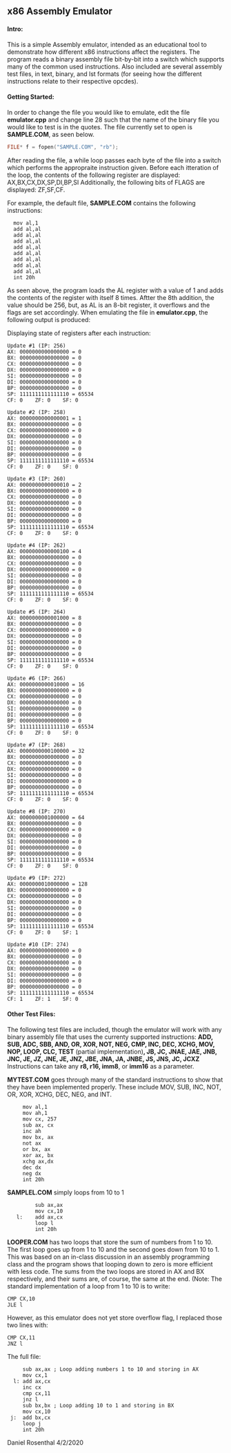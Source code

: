 ## x86 Assembly Emulator

#### Intro:
This is a simple Assembly emulator, intended as an educational tool to demonstrate how different x86 instructions affect the registers. The program reads a binary assembly file bit-by-bit into a switch which supports many of the common used instructions. Also included are several assembly test files, in text, binary, and lst formats (for seeing how the different instructions relate to their respective opcdes).
#### Getting Started:

In order to change the file you would like to emulate, edit the file __emulator.cpp__ and change line 28 such that the name of the binary file you would like to test is in the quotes. The file currently set to open is __SAMPLE.COM__, as seen below.

```C++
FILE* f = fopen("SAMPLE.COM", "rb");
```
After reading the file, a while loop passes each byte of the file into a switch which performs the appropraite instruction given. 
Before each itteration of the loop, the contents of the following register are displayed:
AX,BX,CX,DX,SP,DI,BP,SI
Additionally, the following bits of FLAGS are displayed:
ZF,SF,CF.
 
For example, the default file, __SAMPLE.COM__ contains the following instructions:
```Assembly
  mov al,1
  add al,al
  add al,al
  add al,al
  add al,al
  add al,al
  add al,al
  add al,al
  add al,al
  int 20h
 ```
 As seen above, the program loads the AL register with a value of 1 and adds the contents of the register with itself 8 times. Aftter the 8th addition, the value should be 256, but, as AL is an 8-bit register, it overflows and the flags are set accordingly. When emulating the file in __emulator.cpp__, the following output is produced:
 
 Displaying state of registers after each instruction:
```
Update #1 (IP: 256)
AX: 0000000000000000 = 0
BX: 0000000000000000 = 0
CX: 0000000000000000 = 0
DX: 0000000000000000 = 0
SI: 0000000000000000 = 0
DI: 0000000000000000 = 0
BP: 0000000000000000 = 0
SP: 1111111111111110 = 65534
CF: 0    ZF: 0    SF: 0

Update #2 (IP: 258)
AX: 0000000000000001 = 1
BX: 0000000000000000 = 0
CX: 0000000000000000 = 0
DX: 0000000000000000 = 0
SI: 0000000000000000 = 0
DI: 0000000000000000 = 0
BP: 0000000000000000 = 0
SP: 1111111111111110 = 65534
CF: 0    ZF: 0    SF: 0

Update #3 (IP: 260)
AX: 0000000000000010 = 2
BX: 0000000000000000 = 0
CX: 0000000000000000 = 0
DX: 0000000000000000 = 0
SI: 0000000000000000 = 0    
DI: 0000000000000000 = 0    
BP: 0000000000000000 = 0    
SP: 1111111111111110 = 65534
CF: 0    ZF: 0    SF: 0     

Update #4 (IP: 262)
AX: 0000000000000100 = 4    
BX: 0000000000000000 = 0    
CX: 0000000000000000 = 0    
DX: 0000000000000000 = 0    
SI: 0000000000000000 = 0
DI: 0000000000000000 = 0
BP: 0000000000000000 = 0
SP: 1111111111111110 = 65534
CF: 0    ZF: 0    SF: 0

Update #5 (IP: 264)
AX: 0000000000001000 = 8
BX: 0000000000000000 = 0
CX: 0000000000000000 = 0
DX: 0000000000000000 = 0
SI: 0000000000000000 = 0
DI: 0000000000000000 = 0
BP: 0000000000000000 = 0
SP: 1111111111111110 = 65534
CF: 0    ZF: 0    SF: 0

Update #6 (IP: 266)
AX: 0000000000010000 = 16
BX: 0000000000000000 = 0
CX: 0000000000000000 = 0
DX: 0000000000000000 = 0
SI: 0000000000000000 = 0
DI: 0000000000000000 = 0
BP: 0000000000000000 = 0
SP: 1111111111111110 = 65534
CF: 0    ZF: 0    SF: 0

Update #7 (IP: 268)
AX: 0000000000100000 = 32
BX: 0000000000000000 = 0
CX: 0000000000000000 = 0
DX: 0000000000000000 = 0
SI: 0000000000000000 = 0
DI: 0000000000000000 = 0
BP: 0000000000000000 = 0
SP: 1111111111111110 = 65534
CF: 0    ZF: 0    SF: 0

Update #8 (IP: 270)
AX: 0000000001000000 = 64
BX: 0000000000000000 = 0
CX: 0000000000000000 = 0
DX: 0000000000000000 = 0
SI: 0000000000000000 = 0
DI: 0000000000000000 = 0
BP: 0000000000000000 = 0
SP: 1111111111111110 = 65534
CF: 0    ZF: 0    SF: 0

Update #9 (IP: 272)
AX: 0000000010000000 = 128
BX: 0000000000000000 = 0
CX: 0000000000000000 = 0
DX: 0000000000000000 = 0
SI: 0000000000000000 = 0
DI: 0000000000000000 = 0
BP: 0000000000000000 = 0
SP: 1111111111111110 = 65534
CF: 0    ZF: 0    SF: 1

Update #10 (IP: 274)
AX: 0000000000000000 = 0
BX: 0000000000000000 = 0
CX: 0000000000000000 = 0
DX: 0000000000000000 = 0
SI: 0000000000000000 = 0
DI: 0000000000000000 = 0
BP: 0000000000000000 = 0
SP: 1111111111111110 = 65534
CF: 1    ZF: 1    SF: 0
``` 
 
 #### Other Test Files:
 The following test files are included, though the emulator will work with any binary assembly file that uses the currenty supported instructions:
__ADD, SUB, ADC, SBB, AND, OR, XOR, NOT, NEG, CMP, INC, DEC, XCHG, MOV, NOP, LOOP, CLC, TEST__ (partial implementation)__, JB, JC, JNAE, JAE, JNB, JNC, JE, JZ, JNE, JE, JNZ, JBE, JNA, JA, JNBE, JS, JNS, JC, JCXZ__
Instructions can take any __r8, r16, imm8__, or __imm16__ as a parameter.
 
__MYTEST.COM__ goes through many of the standard instructions to show that they have been implemented properly.
These include MOV, SUB, INC, NOT, OR, XOR, XCHG, DEC, NEG, and INT.
```Assembly
     mov al,1
     mov ah,1
     mov cx, 257
     sub ax, cx
     inc ah
     mov bx, ax
     not ax
     or bx, ax
     xor ax, bx
     xchg ax,dx
     dec dx
     neg dx
     int 20h
```

__SAMPLEL.COM__ simply loops from 10 to 1
```Assembly
         sub ax,ax
         mov cx,10
   l:    add ax,cx
         loop l
         int 20h
```

__LOOPER.COM__ has two loops that store the sum of numbers from 1 to 10.
The first loop goes up from 1 to 10 and the second goes down from 10 to 1.
This was based on an in-class discussion in an assembly programming class and the program shows that looping down to zero is more efficient with less code.
The sums from the two loops are stored in AX and BX respectively, and their sums are, of course, the same at the end.
(Note: The standard implementation of a loop from 1 to 10 is to write:
```Assembly
CMP CX,10 
JLE l
```
However, as this emulator does not yet store overflow flag, I replaced those two lines with:
```Assembly
CMP CX,11
JNZ l
```
The full file:
```Assembly
     sub ax,ax ; Loop adding numbers 1 to 10 and storing in AX
     mov cx,1
  l: add ax,cx
     inc cx
     cmp cx,11
     jnz l
     sub bx,bx ; Loop adding 10 to 1 and storing in BX
     mov cx,10
 j:  add bx,cx
     loop j
     int 20h
```

Daniel Rosenthal
4/2/2020
